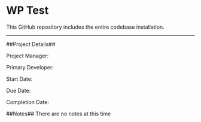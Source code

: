 WP Test
======

This GitHub repository includes the entire codebase installation.

------

##Project Details##

Project Manager:

Primary Developer:

Start Date:

Due Date:

Completion Date:

##Notes##
There are no notes at this time
